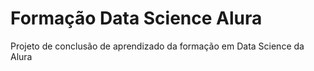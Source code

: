 # Formação Data Science Alura
Projeto de conclusão de aprendizado da formação em Data Science da Alura
